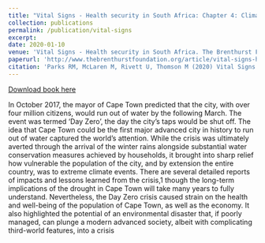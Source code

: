 ```yaml
---
title: "Vital Signs - Health security in South Africa: Chapter 4: Climate, drought, food security and health"
collection: publications
permalink: /publication/vital-signs
excerpt:
date: 2020-01-10
venue: 'Vital Signs - Health security in South Africa. The Brenthurst Foundation'
paperurl: 'http://www.thebrenthurstfoundation.org/article/vital-signs-health-security-in-south-africa/'
citation: 'Parks RM, McLaren M, Rivett U, Thomson M (2020) Vital Signs - Health security in South Africa: Chapter 4: Climate, drought, food security and health. The Brenthurst Foundation.'
---
```

[Download book here](http://www.thebrenthurstfoundation.org/article/vital-signs-health-security-in-south-africa/)

In October 2017, the mayor of Cape Town predicted that the city, with
over four million citizens, would run out of water by the following March.
The event was termed ‘Day Zero’, the day the city’s taps would be shut
off. The idea that Cape Town could be the first major advanced city in
history to run out of water captured the world’s attention. While the crisis
was ultimately averted through the arrival of the winter rains alongside
substantial water conservation measures achieved by households, it
brought into sharp relief how vulnerable the population of the city, and
by extension the entire country, was to extreme climate events. There are
several detailed reports of impacts and lessons learned from the crisis,1
though the long-term implications of the drought in Cape Town will take
many years to fully understand. Nevertheless, the Day Zero crisis caused
strain on the health and well-being of the population of Cape Town, as
well as the economy. It also highlighted the potential of an environmental
disaster that, if poorly managed, can plunge a modern advanced society,
albeit with complicating third-world features, into a crisis
